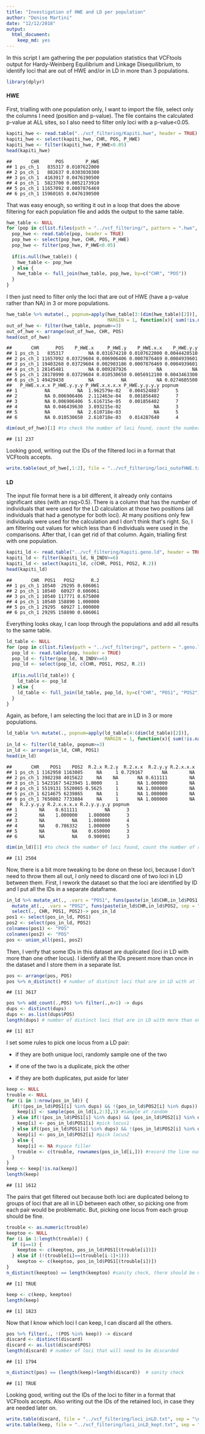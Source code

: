 ```yaml
---
title: "Investigation of HWE and LD per population"
author: "Denise Martini"
date: "12/12/2018"
output: 
  html_document: 
    keep_md: yes
---
```




In this script I am gathering the per population statistics that VCFtools output for Hardy-Weinberg Equilibrium and Linkage Disequilibrium, to identify loci that are out of HWE and/or in LD in more than 3 populations. 


```r
library(dplyr)
```

#### HWE

First, trialling with one population only, I want to import the file, select only the columns I need (position and p-value). The file contains the calculated p-value at ALL sites, so I also need to filter only loci with a p-value<0.05.


```r
kapiti_hwe <- read.table("../vcf_filtering/Kapiti.hwe", header = TRUE) 
kapiti_hwe <- select(kapiti_hwe, CHR, POS, P_HWE)
kapiti_hwe <- filter(kapiti_hwe, P_HWE<0.05)
head(kapiti_hwe)
```

```
##       CHR      POS        P_HWE
## 1 ps_ch_1   835317 0.0107622000
## 2 ps_ch_1   882637 0.0303030300
## 3 ps_ch_1  4163917 0.0476190500
## 4 ps_ch_1  5823700 0.0052173910
## 5 ps_ch_1 11657092 0.0007876469
## 6 ps_ch_1 15960165 0.0476190500
```

That was easy enough, so writing it out in a loop that does the above filtering for each population file and adds the output to the same table.


```r
hwe_table <- NULL
for (pop in c(list.files(path = "../vcf_filtering/", pattern = ".hwe", full.names=TRUE))) {
  pop_hwe <- read.table(pop, header = TRUE)
  pop_hwe <- select(pop_hwe, CHR, POS, P_HWE)
  pop_hwe <- filter(pop_hwe, P_HWE<0.05)
  
  if(is.null(hwe_table)) {
    hwe_table <- pop_hwe
  } else {
    hwe_table <- full_join(hwe_table, pop_hwe, by=c("CHR", "POS"))
  }
}
```

I then just need to filter only the loci that are out of HWE (have a p-value rather than NA) in 3 or more populations. 


```r
hwe_table %>% mutate(., popnum=apply(hwe_table[3:(dim(hwe_table)[2])], 
                                     MARGIN = 1, function(x){ sum(!is.na(x)) })) -> hwe_table
out_of_hwe <- filter(hwe_table, popnum>=3)
out_of_hwe <- arrange(out_of_hwe, CHR, POS)
head(out_of_hwe)
```

```
##       CHR      POS    P_HWE.x     P_HWE.y    P_HWE.x.x    P_HWE.y.y
## 1 ps_ch_1   835317         NA 0.031674210 0.0107622000 0.0044420510
## 2 ps_ch_1 11657092 0.03729604 0.006906406 0.0007876469 0.0004939601
## 3 ps_ch_1 19403268 0.03729604 0.002903186 0.0007876469 0.0004939601
## 4 ps_ch_1 28145481         NA 0.009287926           NA           NA
## 5 ps_ch_1 28178990 0.03729604 0.010530650 0.0056912100 0.0043463300
## 6 ps_ch_1 49429438         NA          NA           NA 0.0274605500
##   P_HWE.x.x.x P_HWE.y.y.y P_HWE.x.x.x.x P_HWE.y.y.y.y popnum
## 1          NA          NA  1.962579e-02   0.004524887      5
## 2          NA 0.006906406  2.112463e-04   0.001856402      7
## 3          NA 0.006906406  5.616715e-05   0.001856402      7
## 4          NA 0.046439630  3.893215e-02            NA      3
## 5          NA          NA  2.610718e-03            NA      5
## 6          NA 0.010530650  2.610718e-03   0.014287640      4
```

```r
dim(out_of_hwe)[1] #to check the number of loci found, count the number of rows
```

```
## [1] 237
```

Looking good, writing out the IDs of the filtered loci in a format that VCFtools accepts.


```r
write.table(out_of_hwe[,1:2], file = "../vcf_filtering/loci_outofHWE.txt", sep = "_", row.names = FALSE, col.names = FALSE, quote = FALSE)
```

#### LD

The input file format here is a bit different, it already only contains significant sites (with an rsq>0.5). There is a column that has the number of individuals that were used for the LD calculation at those two positions (all individuals that had a genotype for both loci). At many positions only few individuals were used for the calculation and I don't think that's right. So, I am filtering out values for which less than 6 individuals were used in the comparisons. After that, I can get rid of that column. Again, trialling first with one population.


```r
kapiti_ld <- read.table("../vcf_filtering/Kapiti.geno.ld", header = TRUE)
kapiti_ld <- filter(kapiti_ld, N_INDV>=6)
kapiti_ld <- select(kapiti_ld, c(CHR, POS1, POS2, R.2))
head(kapiti_ld)
```

```
##       CHR  POS1   POS2      R.2
## 1 ps_ch_1 10540  29295 0.606061
## 2 ps_ch_1 10540  60927 0.606061
## 3 ps_ch_1 10540 117771 0.675000
## 4 ps_ch_1 10540 158890 1.000000
## 5 ps_ch_1 29295  60927 1.000000
## 6 ps_ch_1 29295 158890 0.606061
```

Everything looks okay, I can loop through the populations and add all results to the same table. 


```r
ld_table <- NULL
for (pop in c(list.files(path = "../vcf_filtering/", pattern = ".geno.ld", full.names=TRUE))) {
  pop_ld <- read.table(pop, header = TRUE)
  pop_ld <- filter(pop_ld, N_INDV>=6)
  pop_ld <- select(pop_ld, c(CHR, POS1, POS2, R.2))
  
  if(is.null(ld_table)) {
    ld_table <- pop_ld
  } else {
    ld_table <- full_join(ld_table, pop_ld, by=c("CHR", "POS1", "POS2"))
  }
}
```

Again, as before, I am selecting the loci that are in LD in 3 or more populations.


```r
ld_table %>% mutate(., popnum=apply(ld_table[4:(dim(ld_table)[2])], 
                                    MARGIN = 1, function(x){ sum(!is.na(x)) })) -> ld_table
in_ld <- filter(ld_table, popnum>=3)
in_ld <- arrange(in_ld, CHR, POS1)
head(in_ld)
```

```
##       CHR    POS1    POS2  R.2.x R.2.y  R.2.x.x  R.2.y.y R.2.x.x.x
## 1 ps_ch_1 1162958 1163085     NA     1 0.729167       NA        NA
## 2 ps_ch_1 3982198 4015622     NA    NA       NA 0.611111        NA
## 3 ps_ch_1 5423167 5423945 1.0000     1       NA 1.000000        NA
## 4 ps_ch_1 5519131 5520065 0.5625     1       NA 1.000000        NA
## 5 ps_ch_1 6214675 6239865     NA     1       NA 1.000000        NA
## 6 ps_ch_1 7650802 7733884     NA     1       NA 1.000000        NA
##   R.2.y.y.y R.2.x.x.x.x R.2.y.y.y.y popnum
## 1        NA    0.611111          NA      3
## 2        NA    1.000000    1.000000      3
## 3        NA          NA    1.000000      4
## 4        NA    0.786332    1.000000      5
## 5        NA          NA    0.650000      3
## 6        NA          NA    0.900901      3
```

```r
dim(in_ld)[1] #to check the number of loci found, count the number of rows
```

```
## [1] 2504
```

Now, there is a bit more tweaking to be done on these loci, because I don't need to throw them all out, I only need to discard one of two loci in LD between them. First, I rework the dataset so that the loci are identified by ID and I put all the IDs in a separate dataframe.


```r
in_ld %>% mutate_at(., .vars = "POS1", funs(paste(in_ld$CHR,in_ld$POS1, sep = "_"))) %>% 
  mutate_at(., .vars = "POS2", funs(paste(in_ld$CHR,in_ld$POS2, sep = "_"))) %>% 
  select(., CHR, POS1, POS2)-> pos_in_ld
pos1 <- select(pos_in_ld, POS1)
pos2 <- select(pos_in_ld, POS2) 
colnames(pos1) <- "POS"
colnames(pos2) <- "POS"
pos <- union_all(pos1, pos2)
```

Then, I verify that some IDs in this dataset are duplicated (loci in LD with more than one other locus). I identify all the IDs present more than once in the dataset and I store them in a separate list. 


```r
pos <- arrange(pos, POS)
pos %>% n_distinct() # number of distinct loci that are in LD with at least another locus
```

```
## [1] 3617
```

```r
pos %>% add_count(.,POS) %>% filter(.,n>1) -> dups
dups <- distinct(dups)
dups <- as.list(dups$POS)
length(dups) # number of distinct loci that are in LD with more than one other locus
```

```
## [1] 817
```

I set some rules to pick one locus from a LD pair: 

- if they are both unique loci, randomly sample one of the two

- if one of the two is a duplicate, pick the other

- if they are both duplicates, put aside for later


```r
keep <- NULL
trouble <- NULL
for (i in 1:nrow(pos_in_ld)) {
  if(!(pos_in_ld$POS1[i] %in% dups) && !(pos_in_ld$POS2[i] %in% dups)) {
    keep[i] <- sample(pos_in_ld[i,2:3],1) #sample at random
  } else if(!(pos_in_ld$POS1[i] %in% dups) && (pos_in_ld$POS2[i] %in% dups)) {
    keep[i] <- pos_in_ld$POS1[i] #pick locus1
  } else if((pos_in_ld$POS1[i] %in% dups) && !(pos_in_ld$POS2[i] %in% dups)) {
    keep[i] <- pos_in_ld$POS2[i] #pick locus2
  } else { 
    keep[i] <- NA #space filler
    trouble <- c(trouble, rownames(pos_in_ld[i,])) #record the line number of duplicates pair for later
  }
}
keep <- keep[!is.na(keep)]
length(keep)
```

```
## [1] 1612
```

The pairs that get filtered out because both loci are duplicated belong to groups of loci that are all in LD between each other, so picking one from each pair would be problematic. But, picking one locus from each group should be fine. 


```r
trouble <- as.numeric(trouble)
keeptoo <- NULL
for (i in 1:length(trouble)) {
  if (i==1) {
    keeptoo <- c(keeptoo, pos_in_ld$POS1[(trouble[i])])
  } else if (!(trouble[i]==(trouble[i-1]+1)))
    keeptoo <- c(keeptoo, pos_in_ld$POS1[(trouble[i])])
}
n_distinct(keeptoo) == length(keeptoo) #sanity check, there should be no duplicates in this set
```

```
## [1] TRUE
```

```r
keep <- c(keep, keeptoo)
length(keep)
```

```
## [1] 1823
```

Now that I know which loci I can keep, I can discard all the others.

```r
pos %>% filter(., !(POS %in% keep)) -> discard
discard <- distinct(discard)
discard <- as.list(discard$POS)
length(discard) # number of loci that will need to be discarded
```

```
## [1] 1794
```

```r
n_distinct(pos) == (length(keep)+length(discard))  # sanity check
```

```
## [1] TRUE
```

Looking good, writing out the IDs of the loci to filter in a format that VCFtools accepts. Also writing out the IDs of the retained loci, in case they are needed later on.


```r
write.table(discard, file = "../vcf_filtering/loci_inLD.txt", sep = "\n", row.names = FALSE, col.names = FALSE, quote = FALSE)
write.table(keep, file = "../vcf_filtering/loci_inLD_kept.txt", sep = "\n", row.names = FALSE, col.names = FALSE, quote = FALSE)
```


